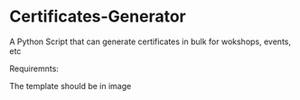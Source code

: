 # Certificates-Generator

A Python Script that can generate certificates in bulk for wokshops, events, etc

Requiremnts: 

The template should be in image
